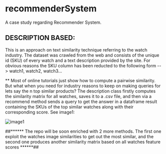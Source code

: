 # recommenderSystem
A case study regarding Recommender System. 

## DESCRIPTION BASED:

This is an approach on text similarity technique referring to the watch industry. 
The dataset was crawled from the web and consists of the unique id (SKU) of every watch and a text description provided by the site.
For obvious reasons the SKU column has been reducted to the following form --> watch1, watch2, watch3...

** Most of online tutorials just show how to compute a pairwise similarity. But what when you need for industry reasons to keep on making queries for 
lets say the n top similar products? 
The description class firstly computes the similarity matrix for all watches, saves it to a .csv file, and then via a recommend method sends a query to 
get the answer in a dataframe result containing the SKUs of the top similar watches along with their corresponding score. See image1:

![image1](https://user-images.githubusercontent.com/48797734/151055633-bbb86765-37f6-4a82-bdb4-1189c776af3f.png)




##****** The repo will be soon enriched with 2 more methods. The first one exploit the watches image similarities to get out the most similar,
and the second one produces another similarity matrix based on all watches feature scores ******##
